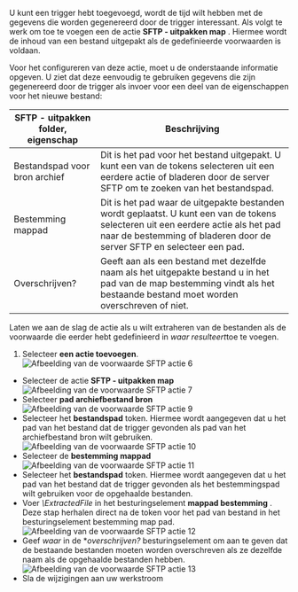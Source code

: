 U kunt een trigger hebt toegevoegd, wordt de tijd wilt hebben met de gegevens die worden gegenereerd door de trigger interessant. Als volgt te werk om toe te voegen een de actie **SFTP - uitpakken map** . Hiermee wordt de inhoud van een bestand uitgepakt als de gedefinieerde voorwaarden is voldaan. 

Voor het configureren van deze actie, moet u de onderstaande informatie opgeven. U ziet dat deze eenvoudig te gebruiken gegevens die zijn gegenereerd door de trigger als invoer voor een deel van de eigenschappen voor het nieuwe bestand:

|SFTP - uitpakken folder, eigenschap|Beschrijving|
|---|---|
|Bestandspad voor bron archief|Dit is het pad voor het bestand uitgepakt. U kunt een van de tokens selecteren uit een eerdere actie of bladeren door de server SFTP om te zoeken van het bestandspad.|
|Bestemming mappad|Dit is het pad waar de uitgepakte bestanden wordt geplaatst. U kunt een van de tokens selecteren uit een eerdere actie als het pad naar de bestemming of bladeren door de server SFTP en selecteer een pad.|
|Overschrijven?|Geeft aan als een bestand met dezelfde naam als het uitgepakte bestand u in het pad van de map bestemming vindt als het bestaande bestand moet worden overschreven of niet.|

Laten we aan de slag de actie als u wilt extraheren van de bestanden als de voorwaarde die eerder hebt gedefinieerd in *waar resulteert*toe te voegen. 

1. Selecteer **een actie toevoegen**.        
![Afbeelding van de voorwaarde SFTP actie 6](./media/connectors-create-api-sftp/condition-6.png)   
- Selecteer de actie **SFTP - uitpakken map**      
![Afbeelding van de voorwaarde SFTP actie 7](./media/connectors-create-api-sftp/condition-7.png)   
- Selecteer **pad archiefbestand bron**              
![Afbeelding van de voorwaarde SFTP actie 9](./media/connectors-create-api-sftp/condition-9.png)   
- Selecteer het **bestandspad** token. Hiermee wordt aangegeven dat u het pad van het bestand dat de trigger gevonden als pad van het archiefbestand bron wilt gebruiken.           
![Afbeelding van de voorwaarde SFTP actie 10](./media/connectors-create-api-sftp/condition-10.png)   
- Selecteer de **bestemming mappad**           
![Afbeelding van de voorwaarde SFTP actie 11](./media/connectors-create-api-sftp/condition-11.png)   
- Selecteer het **bestandspad** token. Hiermee wordt aangegeven dat u het pad van het bestand dat de trigger gevonden als het bestemmingspad wilt gebruiken voor de opgehaalde bestanden.   
- Voer *\ExtractedFile* in het besturingselement **mappad bestemming** . Deze stap herhalen direct na de token voor het pad van bestand in het besturingselement bestemming map pad.         
![Afbeelding van de voorwaarde SFTP actie 12](./media/connectors-create-api-sftp/condition-12.png)   
- Geef *waar* in de **overschrijven?* besturingselement om aan te geven dat de bestaande bestanden moeten worden overschreven als ze dezelfde naam als de opgehaalde bestanden hebben.      
![Afbeelding van de voorwaarde SFTP actie 13](./media/connectors-create-api-sftp/condition-13.png)   
- Sla de wijzigingen aan uw werkstroom  
